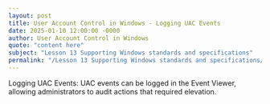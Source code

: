 ```yaml
---
layout: post
title: User Account Control in Windows - Logging UAC Events
date: 2025-01-10 12:00:00 -0000
author: User Account Control in Windows
quote: "content here"
subject: "Lesson 13 Supporting Windows standards and specifications"
permalink: "/Lesson 13 Supporting Windows standards and specifications/User Account Control in Windows/User Account Control in Windows - Logging UAC Events"
---
```


Logging UAC Events: UAC events can be logged in the Event Viewer, allowing administrators to audit actions that required elevation.
